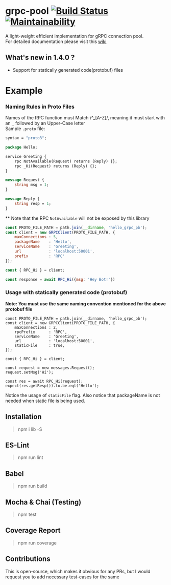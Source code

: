 # grpc-pool [![Build Status](https://travis-ci.com/AkashBabu/lib-grpc-client-pool.svg?branch=master)](https://travis-ci.com/AkashBabu/lib-grpc-client-pool) [![Maintainability](https://api.codeclimate.com/v1/badges/099d46a7375d95caa3c6/maintainability)](https://codeclimate.com/github/AkashBabu/lib-grpc-client-pool/maintainability)
A light-weight efficient implementation for gRPC connection pool.   
For detailed documentation please visit this [wiki](https://github.com/AkashBabu/lib-grpc-client-pool/wiki)

## What's new in 1.4.0 ?
* Support for statically generated code(protobuf) files

# Example
### Naming Rules in Proto Files
Names of the RPC function must Match /^_[A-Z]/, meaning it must start with an `_` followed by an Upper-Case letter  
Sample `.proto` file:
```protobuf
syntax = "proto3";

package Hello;

service Greeting {
    rpc NotAvailable(Request) returns (Reply) {};
    rpc _Hi(Request) returns (Reply) {};
}

message Request {
    string msg = 1;
}

message Reply {
    string resp = 1;
}
```
** Note that the RPC `NotAvailable` will not be exposed by this library

```js
const PROTO_FILE_PATH = path.join(__dirname, 'hello_grpc_pb');
const client = new GRPCClient(PROTO_FILE_PATH, {
    maxConnections : 5,
    packageName    : 'Hello',
    serviceName    : 'Greeting',
    url            : 'localhost:50001',
    prefix         : 'RPC'
});

const { RPC_Hi } = client;

const response = await RPC_Hi({msg: 'Hey Bot!'})
```

### Usage with statically generated code (protobuf)
**Note: You must use the same naming convention mentioned for the above protobuf file**
```JS
const PROTO_FILE_PATH = path.join(__dirname, 'hello_grpc_pb');
const client = new GRPCClient(PROTO_FILE_PATH, {
    maxConnections : 2,
    rpcPrefix      : 'RPC',
    serviceName    : 'Greeting',
    url            : 'localhost:50001',
    staticFile     : true,
});

const { RPC_Hi } = client;

const request = new messages.Request();
request.setMsg('Hi');

const res = await RPC_Hi(request);
expect(res.getResp()).to.be.eql('Hello');
```
Notice the usage of `staticFile` flag. Also notice that packageName is not needed when static file is being used.

## Installation
> npm i lib -S

## ES-Lint
> npm run lint

## Babel
> npm run build  

## Mocha & Chai (Testing)
> npm test

## Coverage Report
> npm run coverage

## Contributions
This is open-source, which makes it obvious for any PRs, but I would request you to add necessary test-cases for the same 

